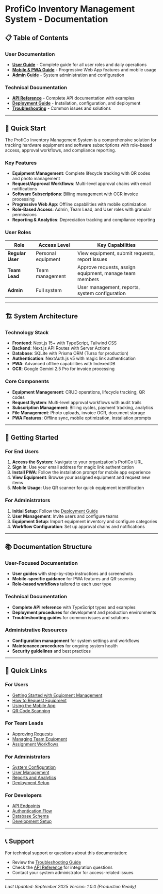 # ProfiCo Inventory Management System - Documentation

## 📋 Table of Contents

### User Documentation
- **[User Guide](user-guide.md)** - Complete guide for all user roles and daily operations
- **[Mobile & PWA Guide](mobile-pwa-guide.md)** - Progressive Web App features and mobile usage
- **[Admin Guide](admin-guide.md)** - System administration and configuration

### Technical Documentation
- **[API Reference](api-reference.md)** - Complete API documentation with examples
- **[Deployment Guide](deployment.md)** - Installation, configuration, and deployment
- **[Troubleshooting](troubleshooting.md)** - Common issues and solutions

---

## 🚀 Quick Start

The ProfiCo Inventory Management System is a comprehensive solution for tracking hardware equipment and software subscriptions with role-based access, approval workflows, and compliance reporting.

### Key Features
- **Equipment Management**: Complete lifecycle tracking with QR codes and photo management
- **Request/Approval Workflows**: Multi-level approval chains with email notifications
- **Software Subscriptions**: Billing management with OCR invoice processing
- **Progressive Web App**: Offline capabilities with mobile optimization
- **Role-Based Access**: Admin, Team Lead, and User roles with granular permissions
- **Reporting & Analytics**: Depreciation tracking and compliance reporting

### User Roles

| Role | Access Level | Key Capabilities |
|------|-------------|------------------|
| **Regular User** | Personal equipment | View equipment, submit requests, report issues |
| **Team Lead** | Team management | Approve requests, assign equipment, manage team members |
| **Admin** | Full system | User management, reports, system configuration |

---

## 🏗️ System Architecture

### Technology Stack
- **Frontend**: Next.js 15+ with TypeScript, Tailwind CSS
- **Backend**: Next.js API Routes with Server Actions
- **Database**: SQLite with Prisma ORM (Turso for production)
- **Authentication**: NextAuth.js v5 with magic link authentication
- **PWA**: Advanced offline capabilities with IndexedDB
- **OCR**: Google Gemini 2.5 Pro for invoice processing

### Core Components
- **Equipment Management**: CRUD operations, lifecycle tracking, QR codes
- **Request System**: Multi-level approval workflows with audit trails
- **Subscription Management**: Billing cycles, payment tracking, analytics
- **File Management**: Photo uploads, invoice OCR, document storage
- **PWA Features**: Offline sync, mobile optimization, installation prompts

---

## 📱 Getting Started

### For End Users
1. **Access the System**: Navigate to your organization's ProfiCo URL
2. **Sign In**: Use your email address for magic link authentication
3. **Install PWA**: Follow the installation prompt for mobile app experience
4. **View Equipment**: Browse your assigned equipment and request new items
5. **Mobile Usage**: Use QR scanner for quick equipment identification

### For Administrators
1. **Initial Setup**: Follow the [Deployment Guide](deployment.md)
2. **User Management**: Invite users and configure teams
3. **Equipment Setup**: Import equipment inventory and configure categories
4. **Workflow Configuration**: Set up approval chains and notifications

---

## 📚 Documentation Structure

### User-Focused Documentation
- **User guides** with step-by-step instructions and screenshots
- **Mobile-specific guidance** for PWA features and QR scanning
- **Role-based workflows** tailored to each user type

### Technical Documentation
- **Complete API reference** with TypeScript types and examples
- **Deployment procedures** for development and production environments
- **Troubleshooting guides** for common issues and solutions

### Administrative Resources
- **Configuration management** for system settings and workflows
- **Maintenance procedures** for ongoing system health
- **Security guidelines** and best practices

---

## 🔗 Quick Links

### For Users
- [Getting Started with Equipment Management](user-guide.md#equipment-management)
- [How to Request Equipment](user-guide.md#requesting-equipment)
- [Using the Mobile App](mobile-pwa-guide.md#installation-guide)
- [QR Code Scanning](mobile-pwa-guide.md#qr-code-scanning)

### For Team Leads
- [Approving Requests](user-guide.md#team-lead-approval-workflows)
- [Managing Team Equipment](user-guide.md#team-equipment-management)
- [Assignment Workflows](user-guide.md#equipment-assignment)

### For Administrators
- [System Configuration](admin-guide.md#system-configuration)
- [User Management](admin-guide.md#user-management)
- [Reports and Analytics](admin-guide.md#reports-analytics)
- [Deployment Setup](deployment.md#installation)

### For Developers
- [API Endpoints](api-reference.md#core-endpoints)
- [Authentication Flow](api-reference.md#authentication)
- [Database Schema](api-reference.md#database-models)
- [Development Setup](deployment.md#development-environment)

---

## 📞 Support

For technical support or questions about this documentation:
- Review the [Troubleshooting Guide](troubleshooting.md)
- Check the [API Reference](api-reference.md) for integration questions
- Contact your system administrator for access-related issues

---

*Last Updated: September 2025*
*Version: 1.0.0 (Production Ready)*
